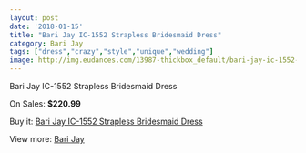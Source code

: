 ```yaml
---
layout: post
date: '2018-01-15'
title: "Bari Jay IC-1552 Strapless Bridesmaid Dress"
category: Bari Jay
tags: ["dress","crazy","style","unique","wedding"]
image: http://img.eudances.com/13987-thickbox_default/bari-jay-ic-1552-strapless-bridesmaid-dress.jpg
---
```

Bari Jay IC-1552 Strapless Bridesmaid Dress

On Sales: **$220.99**
<a href="https://www.eudances.com/en/bari-jay/4191-bari-jay-ic-1552-strapless-bridesmaid-dress.html"><amp-img layout="responsive" width="600" height="600" src="//img.eudances.com/13987-thickbox_default/bari-jay-ic-1552-strapless-bridesmaid-dress.jpg" alt="Bari Jay IC-1552 Strapless Bridesmaid Dress 0" /></a>

Buy it: [Bari Jay IC-1552 Strapless Bridesmaid Dress](https://www.eudances.com/en/bari-jay/4191-bari-jay-ic-1552-strapless-bridesmaid-dress.html "Bari Jay IC-1552 Strapless Bridesmaid Dress")

View more: [Bari Jay](https://www.eudances.com/en/56-bari-jay "Bari Jay")